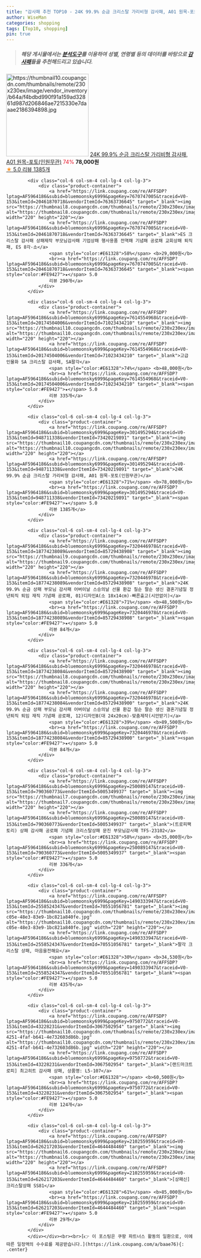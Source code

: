 ```yaml
---
title: "감사패 추천 TOP10 - 24K 99.9% 순금 크리스탈 가리비형 감사패, A01 원목-포토(인원무관)"
author: WiseMan
categories: shopping
tags: [Top10, shopping]
pin: true
---
```


> ##### 해당 게시물에서는 [**분석도구**](https://itemscout.io/)를 이용하여 **성별**, **연령별** 등의 데이터를 바탕으로 [**감사패**](https://link.coupang.com/a/baae76)들을 추천해드리고 있습니다.
<div class="container"><div class="row">
            <div class="col-6 col-sm-4 col-lg-4 col-lg-3">
                <div class="product-container">
                    <a href="https://link.coupang.com/re/AFFSDP?lptag=AF5964186&subid=bluemoonsky6999&pageKey=301495294&traceid=V0-153&itemId=948711338&vendorItemId=73420219891" target="_blank"><img src="https://thumbnail10.coupangcdn.com/thumbnails/remote/230x230ex/image/vendor_inventory/b64a/f4bdbd990f91a159ad32861d987d206846ae7215330e7daaae2186394898.jpg" alt="https://thumbnail10.coupangcdn.com/thumbnails/remote/230x230ex/image/vendor_inventory/b64a/f4bdbd990f91a159ad32861d987d206846ae7215330e7daaae2186394898.jpg" width="220" height="220"></a>
                    <a href="https://link.coupang.com/re/AFFSDP?lptag=AF5964186&subid=bluemoonsky6999&pageKey=301495294&traceid=V0-153&itemId=948711338&vendorItemId=73420219891" target="_blank">24K 99.9% 순금 크리스탈 가리비형 감사패, A01 원목-포토(인원무관)</a>
                    <span style="color:#E61328">74%</span> <b>78,000원</b>
                    <br><a href="https://link.coupang.com/re/AFFSDP?lptag=AF5964186&subid=bluemoonsky6999&pageKey=301495294&traceid=V0-153&itemId=948711338&vendorItemId=73420219891" target="_blank"><span style="color:#FE9427">★</span> 5.0
                    리뷰 1385개</a>
                </div>
            </div>
            
            <div class="col-6 col-sm-4 col-lg-4 col-lg-3">
                <div class="product-container">
                    <a href="https://link.coupang.com/re/AFFSDP?lptag=AF5964186&subid=bluemoonsky6999&pageKey=7670747005&traceid=V0-153&itemId=20461870718&vendorItemId=76363736645" target="_blank"><img src="https://thumbnail8.coupangcdn.com/thumbnails/remote/230x230ex/image/vendor_inventory/631f/ce79470089ea107f4ee9644ff36689095bdfbce88ec4d389589349211d2e.jpg" alt="https://thumbnail8.coupangcdn.com/thumbnails/remote/230x230ex/image/vendor_inventory/631f/ce79470089ea107f4ee9644ff36689095bdfbce88ec4d389589349211d2e.jpg" width="220" height="220"></a>
                    <a href="https://link.coupang.com/re/AFFSDP?lptag=AF5964186&subid=bluemoonsky6999&pageKey=7670747005&traceid=V0-153&itemId=20461870718&vendorItemId=76363736645" target="_blank">ES 크리스탈 감사패 상패제작 부모님감사패 기업상패 행사용품 전역패 기념패 공로패 교회상패 퇴직패, ES 8각-소</a>
                    <span style="color:#E61328">58%</span> <b>29,000원</b>
                    <br><a href="https://link.coupang.com/re/AFFSDP?lptag=AF5964186&subid=bluemoonsky6999&pageKey=7670747005&traceid=V0-153&itemId=20461870718&vendorItemId=76363736645" target="_blank"><span style="color:#FE9427">★</span> 5.0
                    리뷰 290개</a>
                </div>
            </div>
            
            <div class="col-6 col-sm-4 col-lg-4 col-lg-3">
                <div class="product-container">
                    <a href="https://link.coupang.com/re/AFFSDP?lptag=AF5964186&subid=bluemoonsky6999&pageKey=7614554968&traceid=V0-153&itemId=20174504006&vendorItemId=71023434210" target="_blank"><img src="https://thumbnail10.coupangcdn.com/thumbnails/remote/230x230ex/image/vendor_inventory/7439/a207377a9d4c33204f078dbc5629ab294d16b8d9c8eb779bb78842fae726.jpg" alt="https://thumbnail10.coupangcdn.com/thumbnails/remote/230x230ex/image/vendor_inventory/7439/a207377a9d4c33204f078dbc5629ab294d16b8d9c8eb779bb78842fae726.jpg" width="220" height="220"></a>
                    <a href="https://link.coupang.com/re/AFFSDP?lptag=AF5964186&subid=bluemoonsky6999&pageKey=7614554968&traceid=V0-153&itemId=20174504006&vendorItemId=71023434210" target="_blank">고급 인물화 SA 크리스탈 감사패, SA팔각</a>
                    <span style="color:#E61328">74%</span> <b>48,000원</b>
                    <br><a href="https://link.coupang.com/re/AFFSDP?lptag=AF5964186&subid=bluemoonsky6999&pageKey=7614554968&traceid=V0-153&itemId=20174504006&vendorItemId=71023434210" target="_blank"><span style="color:#FE9427">★</span> 5.0
                    리뷰 335개</a>
                </div>
            </div>
            
            <div class="col-6 col-sm-4 col-lg-4 col-lg-3">
                <div class="product-container">
                    <a href="https://link.coupang.com/re/AFFSDP?lptag=AF5964186&subid=bluemoonsky6999&pageKey=301495294&traceid=V0-153&itemId=948711338&vendorItemId=73420219891" target="_blank"><img src="https://thumbnail10.coupangcdn.com/thumbnails/remote/230x230ex/image/vendor_inventory/b64a/f4bdbd990f91a159ad32861d987d206846ae7215330e7daaae2186394898.jpg" alt="https://thumbnail10.coupangcdn.com/thumbnails/remote/230x230ex/image/vendor_inventory/b64a/f4bdbd990f91a159ad32861d987d206846ae7215330e7daaae2186394898.jpg" width="220" height="220"></a>
                    <a href="https://link.coupang.com/re/AFFSDP?lptag=AF5964186&subid=bluemoonsky6999&pageKey=301495294&traceid=V0-153&itemId=948711338&vendorItemId=73420219891" target="_blank">24K 99.9% 순금 크리스탈 가리비형 감사패, A01 원목-포토(인원무관)</a>
                    <span style="color:#E61328">71%</span> <b>78,000원</b>
                    <br><a href="https://link.coupang.com/re/AFFSDP?lptag=AF5964186&subid=bluemoonsky6999&pageKey=301495294&traceid=V0-153&itemId=948711338&vendorItemId=73420219891" target="_blank"><span style="color:#FE9427">★</span> 5.0
                    리뷰 1385개</a>
                </div>
            </div>
            
            <div class="col-6 col-sm-4 col-lg-4 col-lg-3">
                <div class="product-container">
                    <a href="https://link.coupang.com/re/AFFSDP?lptag=AF5964186&subid=bluemoonsky6999&pageKey=7320446978&traceid=V0-153&itemId=18774238089&vendorItemId=85729438908" target="_blank"><img src="https://thumbnail9.coupangcdn.com/thumbnails/remote/230x230ex/image/vendor_inventory/59ba/b82faf4f8c1d65dbc8f4bda7258d56cca02375989ca5945b35101e1be69b.jpg" alt="https://thumbnail9.coupangcdn.com/thumbnails/remote/230x230ex/image/vendor_inventory/59ba/b82faf4f8c1d65dbc8f4bda7258d56cca02375989ca5945b35101e1be69b.jpg" width="220" height="220"></a>
                    <a href="https://link.coupang.com/re/AFFSDP?lptag=AF5964186&subid=bluemoonsky6999&pageKey=7320446978&traceid=V0-153&itemId=18774238089&vendorItemId=85729438908" target="_blank">24K 99.9% 순금 상패 부모님 감사패 어버이날 스승의날 선물 환갑 칠순 팔순 생신 결혼기념일 정년퇴직 퇴임 재직 기념패 공로패, 01)디자인A(소 18x14cm)-빠른출고(시안없이)</a>
                    <span style="color:#E61328">71%</span> <b>48,500원</b>
                    <br><a href="https://link.coupang.com/re/AFFSDP?lptag=AF5964186&subid=bluemoonsky6999&pageKey=7320446978&traceid=V0-153&itemId=18774238089&vendorItemId=85729438908" target="_blank"><span style="color:#FE9427">★</span> 5.0
                    리뷰 84개</a>
                </div>
            </div>
            
            <div class="col-6 col-sm-4 col-lg-4 col-lg-3">
                <div class="product-container">
                    <a href="https://link.coupang.com/re/AFFSDP?lptag=AF5964186&subid=bluemoonsky6999&pageKey=7320446978&traceid=V0-153&itemId=18774238084&vendorItemId=85729438900" target="_blank"><img src="https://thumbnail8.coupangcdn.com/thumbnails/remote/230x230ex/image/vendor_inventory/8704/4a9f6a0594fcfe5cd6b48bf873a11306d9dbb1651b06de665db3a2d562d0.jpg" alt="https://thumbnail8.coupangcdn.com/thumbnails/remote/230x230ex/image/vendor_inventory/8704/4a9f6a0594fcfe5cd6b48bf873a11306d9dbb1651b06de665db3a2d562d0.jpg" width="220" height="220"></a>
                    <a href="https://link.coupang.com/re/AFFSDP?lptag=AF5964186&subid=bluemoonsky6999&pageKey=7320446978&traceid=V0-153&itemId=18774238084&vendorItemId=85729438900" target="_blank">24K 99.9% 순금 상패 부모님 감사패 어버이날 스승의날 선물 환갑 칠순 팔순 생신 결혼기념일 정년퇴직 퇴임 재직 기념패 공로패, 12)디자인B(대 24x20cm)-맞춤제작(시안받기)</a>
                    <span style="color:#E61328">39%</span> <b>89,500원</b>
                    <br><a href="https://link.coupang.com/re/AFFSDP?lptag=AF5964186&subid=bluemoonsky6999&pageKey=7320446978&traceid=V0-153&itemId=18774238084&vendorItemId=85729438900" target="_blank"><span style="color:#FE9427">★</span> 5.0
                    리뷰 84개</a>
                </div>
            </div>
            
            <div class="col-6 col-sm-4 col-lg-4 col-lg-3">
                <div class="product-container">
                    <a href="https://link.coupang.com/re/AFFSDP?lptag=AF5964186&subid=bluemoonsky6999&pageKey=250089147&traceid=V0-153&itemId=790360773&vendorItemId=5005349937" target="_blank"><img src="https://thumbnail7.coupangcdn.com/thumbnails/remote/230x230ex/image/vendor_inventory/1267/b47beb1f30adcc7a1f3e0c13d4c9cdf5fcda5a8dcf40a18d77a00fd11e6f.jpg" alt="https://thumbnail7.coupangcdn.com/thumbnails/remote/230x230ex/image/vendor_inventory/1267/b47beb1f30adcc7a1f3e0c13d4c9cdf5fcda5a8dcf40a18d77a00fd11e6f.jpg" width="220" height="220"></a>
                    <a href="https://link.coupang.com/re/AFFSDP?lptag=AF5964186&subid=bluemoonsky6999&pageKey=250089147&traceid=V0-153&itemId=790360773&vendorItemId=5005349937" target="_blank">(트로피팩토리) 상패 감사패 공로패 기념패 크리스탈상패 문진 부모님감사패 TF5-23102</a>
                    <span style="color:#E61328">58%</span> <b>35,000원</b>
                    <br><a href="https://link.coupang.com/re/AFFSDP?lptag=AF5964186&subid=bluemoonsky6999&pageKey=250089147&traceid=V0-153&itemId=790360773&vendorItemId=5005349937" target="_blank"><span style="color:#FE9427">★</span> 5.0
                    리뷰 336개</a>
                </div>
            </div>
            
            <div class="col-6 col-sm-4 col-lg-4 col-lg-3">
                <div class="product-container">
                    <a href="https://link.coupang.com/re/AFFSDP?lptag=AF5964186&subid=bluemoonsky6999&pageKey=1490333947&traceid=V0-153&itemId=2558524347&vendorItemId=70551056781" target="_blank"><img src="https://thumbnail10.coupangcdn.com/thumbnails/remote/230x230ex/image/retail/images/2020/04/16/19/5/0eb8719c-c05e-48e3-83e9-1bc821a840fe.jpg" alt="https://thumbnail10.coupangcdn.com/thumbnails/remote/230x230ex/image/retail/images/2020/04/16/19/5/0eb8719c-c05e-48e3-83e9-1bc821a840fe.jpg" width="220" height="220"></a>
                    <a href="https://link.coupang.com/re/AFFSDP?lptag=AF5964186&subid=bluemoonsky6999&pageKey=1490333947&traceid=V0-153&itemId=2558524347&vendorItemId=70551056781" target="_blank">팔각 크리스탈 상패, 마음을전해요</a>
                    <span style="color:#E61328">30%</span> <b>34,530원</b>
                    <br><a href="https://link.coupang.com/re/AFFSDP?lptag=AF5964186&subid=bluemoonsky6999&pageKey=1490333947&traceid=V0-153&itemId=2558524347&vendorItemId=70551056781" target="_blank"><span style="color:#FE9427">★</span> 5.0
                    리뷰 435개</a>
                </div>
            </div>
            
            <div class="col-6 col-sm-4 col-lg-4 col-lg-3">
                <div class="product-container">
                    <a href="https://link.coupang.com/re/AFFSDP?lptag=AF5964186&subid=bluemoonsky6999&pageKey=9750772&traceid=V0-153&itemId=43228231&vendorItemId=3067502954" target="_blank"><img src="https://thumbnail10.coupangcdn.com/thumbnails/remote/230x230ex/image/vendor_inventory/images/2016/11/18/18/1/ab04cecb-4251-4faf-b641-4e732603d86b.jpg" alt="https://thumbnail10.coupangcdn.com/thumbnails/remote/230x230ex/image/vendor_inventory/images/2016/11/18/18/1/ab04cecb-4251-4faf-b641-4e732603d86b.jpg" width="220" height="220"></a>
                    <a href="https://link.coupang.com/re/AFFSDP?lptag=AF5964186&subid=bluemoonsky6999&pageKey=9750772&traceid=V0-153&itemId=43228231&vendorItemId=3067502954" target="_blank">[랜드마크트로피] 최고히트 감사패 상패, 상품명: L5-107</a>
                    <span style="color:#E61328"></span> <b>60,500원</b>
                    <br><a href="https://link.coupang.com/re/AFFSDP?lptag=AF5964186&subid=bluemoonsky6999&pageKey=9750772&traceid=V0-153&itemId=43228231&vendorItemId=3067502954" target="_blank"><span style="color:#FE9427">★</span> 5.0
                    리뷰 124개</a>
                </div>
            </div>
            
            <div class="col-6 col-sm-4 col-lg-4 col-lg-3">
                <div class="product-container">
                    <a href="https://link.coupang.com/re/AFFSDP?lptag=AF5964186&subid=bluemoonsky6999&pageKey=210255959&traceid=V0-153&itemId=626217203&vendorItemId=4644484460" target="_blank"><img src="https://thumbnail6.coupangcdn.com/thumbnails/remote/230x230ex/image/vendor_inventory/f6c1/7b3762a92e73b52d2880458ece601fa4ae8f9903285bc55e84838bafa394.jpg" alt="https://thumbnail6.coupangcdn.com/thumbnails/remote/230x230ex/image/vendor_inventory/f6c1/7b3762a92e73b52d2880458ece601fa4ae8f9903285bc55e84838bafa394.jpg" width="220" height="220"></a>
                    <a href="https://link.coupang.com/re/AFFSDP?lptag=AF5964186&subid=bluemoonsky6999&pageKey=210255959&traceid=V0-153&itemId=626217203&vendorItemId=4644484460" target="_blank">[상패신] 크리스탈상패 SS81</a>
                    <span style="color:#E61328">61%</span> <b>85,000원</b>
                    <br><a href="https://link.coupang.com/re/AFFSDP?lptag=AF5964186&subid=bluemoonsky6999&pageKey=210255959&traceid=V0-153&itemId=626217203&vendorItemId=4644484460" target="_blank"><span style="color:#FE9427">★</span> 5.0
                    리뷰 29개</a>
                </div>
            </div>
            </div></div><br><br>[👉 이 포스팅은 쿠팡 파트너스 활동의 일환으로, 이에 따른 일정액의 수수료를 제공받습니다.](https://link.coupang.com/a/baae76){: .center}